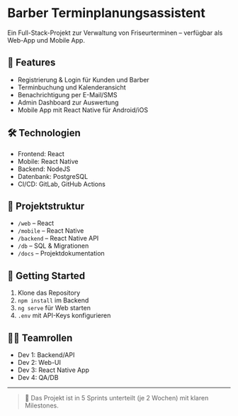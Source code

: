 # Barber Terminplanungsassistent

Ein Full-Stack-Projekt zur Verwaltung von Friseurterminen – verfügbar als Web-App und Mobile App.

## 📱 Features
- Registrierung & Login für Kunden und Barber
- Terminbuchung und Kalenderansicht
- Benachrichtigung per E-Mail/SMS
- Admin Dashboard zur Auswertung
- Mobile App mit React Native für Android/iOS

## 🛠️ Technologien
- Frontend: React
- Mobile: React Native
- Backend: NodeJS
- Datenbank: PostgreSQL
- CI/CD: GitLab, GitHub Actions

## 🚧 Projektstruktur
- `/web` – React
- `/mobile` – React Native
- `/backend` – React Native API
- `/db` – SQL & Migrationen
- `/docs` – Projektdokumentation

## 🚀 Getting Started
1. Klone das Repository
2. `npm install` im Backend
3. `ng serve` für Web starten
4. `.env` mit API-Keys konfigurieren

## 🧑‍💻 Teamrollen
- Dev 1: Backend/API
- Dev 2: Web-UI
- Dev 3: React Native App
- Dev 4: QA/DB

---

> 📆 Das Projekt ist in 5 Sprints unterteilt (je 2 Wochen) mit klaren Milestones.
